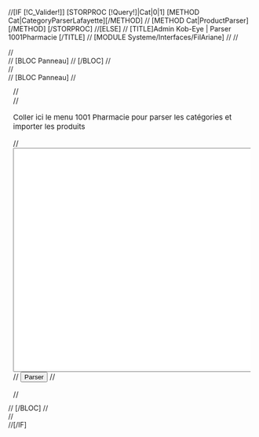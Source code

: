 //[IF [!C_Valider!]]
    [STORPROC [!Query!]|Cat|0|1]
        [METHOD Cat|CategoryParserLafayette][/METHOD]
//        [METHOD Cat|ProductParser][/METHOD]
    [/STORPROC]
//[ELSE]
//    [TITLE]Admin Kob-Eye | Parser 1001Pharmacie [/TITLE]
//   [MODULE Systeme/Interfaces/FilAriane]
//
//  <div id="Container">
    //        <div id="Arbo">
    //            [BLOC Panneau]
    //            [/BLOC]
    //        </div>
    //        <div id="Data" style="overflow: auto;">
    //            [BLOC Panneau]
    //            <div style="margin:10px;font-size:15px;overflow: auto;">
    //                <form  action="/[!Lien!].csv" method="post" name="frm">
    //                    <p>Coller ici le menu 1001 Pharmacie pour parser les catégories et importer les produits</p>
    //                    <textarea name="data" cols="150" rows="30"></textarea>
    //                    <input type="submit" name="C_Valider" value="Parser" />
    //                </form>
    //            </div>
    //            [/BLOC]
    //      </div>
    //</div>
//[/IF]


